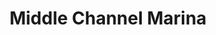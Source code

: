 ---
title: "Middle Channel Marina"
url: /harsens-island/middle-channel-marina/
shop: Lebensmittel
---